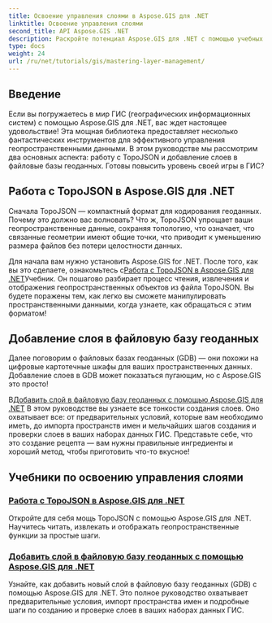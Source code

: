 ```yaml
---
title: Освоение управления слоями в Aspose.GIS для .NET
linktitle: Освоение управления слоями
second_title: API Aspose.GIS .NET
description: Раскройте потенциал Aspose.GIS для .NET с помощью учебных пособий по TopoJSON и файловым базам геоданных. Упростите управление слоями.
type: docs
weight: 24
url: /ru/net/tutorials/gis/mastering-layer-management/
---
```

## Введение

Если вы погружаетесь в мир ГИС (географических информационных систем) с помощью Aspose.GIS для .NET, вас ждет настоящее удовольствие! Эта мощная библиотека предоставляет несколько фантастических инструментов для эффективного управления геопространственными данными. В этом руководстве мы рассмотрим два основных аспекта: работу с TopoJSON и добавление слоев в файловые базы геоданных. Готовы повысить уровень своей игры в ГИС?

## Работа с TopoJSON в Aspose.GIS для .NET

Сначала TopoJSON — компактный формат для кодирования геоданных. Почему это должно вас волновать? Что ж, TopoJSON упрощает ваши геопространственные данные, сохраняя топологию, что означает, что связанные геометрии имеют общие точки, что приводит к уменьшению размера файлов без потери целостности данных. 

 Для начала вам нужно установить Aspose.GIS for .NET. После того, как вы это сделаете, ознакомьтесь с[Работа с TopoJSON в Aspose.GIS для .NET](./working-with-topojson/)Учебник. Он пошагово разбирает процесс чтения, извлечения и отображения геопространственных объектов из файла TopoJSON. Вы будете поражены тем, как легко вы сможете манипулировать пространственными данными, когда узнаете, как обращаться с этим форматом!

## Добавление слоя в файловую базу геоданных

Далее поговорим о файловых базах геоданных (GDB) — они похожи на цифровые картотечные шкафы для ваших пространственных данных. Добавление слоев в GDB может показаться пугающим, но с Aspose.GIS это просто! 

 В[Добавить слой в файловую базу геоданных с помощью Aspose.GIS для .NET](./add-layer-to-file-geo-database/) В этом руководстве вы узнаете все тонкости создания слоев. Оно охватывает все: от предварительных условий, которые вам необходимо иметь, до импорта пространств имен и мельчайших шагов создания и проверки слоев в ваших наборах данных ГИС. Представьте себе, что это создание рецепта — вам нужны правильные ингредиенты и хороший метод, чтобы приготовить что-то вкусное!

## Учебники по освоению управления слоями
### [Работа с TopoJSON в Aspose.GIS для .NET](./working-with-topojson/)
Откройте для себя мощь TopoJSON с помощью Aspose.GIS для .NET. Научитесь читать, извлекать и отображать геопространственные функции за простые шаги.
### [Добавить слой в файловую базу геоданных с помощью Aspose.GIS для .NET](./add-layer-to-file-geo-database/)
Узнайте, как добавить новый слой в файловую базу геоданных (GDB) с помощью Aspose.GIS для .NET. Это полное руководство охватывает предварительные условия, импорт пространства имен и подробные шаги по созданию и проверке слоев в ваших наборах данных ГИС.